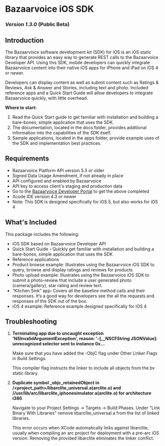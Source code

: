 # Bazaarvoice iOS SDK 
### *Version 1.3.0* (Public Beta)	

## Introduction
The Bazaarvoice software development kit (SDK) for iOS is an iOS static library that provides an easy way to generate REST calls to the Bazaarvoice Developer API. Using this SDK, mobile developers can quickly integrate Bazaarvoice content into their native iOS apps for iPhone and iPad on iOS 4 or newer.

Developers can display content as well as submit content such as Ratings & Reviews, Ask & Answer and Stories, including text and photo. Included reference apps and a Quick Start Guide will allow developers to integrate Bazaarvoice quickly, with little overhead.

**Where to start:**
 1. Read the Quick Start guide to get familiar with installation and building a bare-bones, simple application that uses the SDK.
 2. The documentation, located in the docs folder, provides additional information into the capabilities of the SDK itself.
 3. Sample applications, located in the apps folder, provide example uses of the SDK and implementation best practices.

## Requirements
* Bazaarvoice Platform API version 5.3 or older
 * Signed Data Usage Amendment, if not already in place
 * API configured and enabled by Bazaarvoice
 * API key to access client's staging and production data
 * Go to the [Bazaarvoice Developer Portal](http://developer.bazaarvoice.com) to get the above completed
* Xcode IDE version 4.3 or newer
* Note: This SDK is designed specifically for iOS 5, but also works for iOS 4

## What's Included
This package includes the following:

* iOS SDK based on Bazaarvoice Developer API
* Quick Start Guide - Quickly get familiar with installation and building a bare-bones, simple application that uses the SDK
* Reference applications
 * Product browse example: Illustrates using the Bazaarvoice iOS SDK to query, browse and display ratings and reviews for products
 * Photo upload example: Illustrates using the Bazaarvoice iOS SDK to submit a photo-review that include a user generated photo (camera/gallery), star rating and review text.
 * “Kitchen Sink” app: Covers all the baseline method calls and their responses. It’s a good way for developers see the all the requests and responses of the SDK out of the box.
 * iOS 4 example: Reference example designed specifically for iOS 4


## Troubleshooting

1. **Terminating app due to uncaught exception 'NSInvalidArgumentException', reason: '-[__NSCFString JSONValue]: unrecognized selector sent to instance 0x...**

	Make sure that you have added the -ObjC flag under Other Linker Flags in Build Settings.  

	This compiler flag instructs the linker to include all objects from the bv static library.

2. **Duplicate symbol _objc_retainedObject in /<project_path>/libarclite_universal.a(arclite.o) and /<toolchain path>/usr/lib/arc/libarclite_iphonesimulator.a(arclite.o) for architecture i386**

	Navigate to your Project Settings -> Targets -> Build Phases.  Under "Link Binary With Libraries" remove libarclite_universal.a from the list of linked libraries.

	This error occurs when XCode automatically links against libarclite, usually when compiling an arc project for deployment with a pre-arc iOS version. Removing the provided libarclite eliminates the linker conflict.